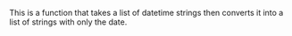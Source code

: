 This is a function that takes a list of datetime strings then converts it into a list of strings with only the date.